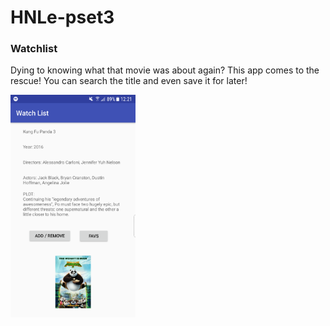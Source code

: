 # HNLe-pset3
### Watchlist

Dying to knowing what that movie was about again? This app comes to the rescue! You can search the title and even save it for later!

<img src="https://github.com/HN-Le/HNLe-pset3/blob/master/Doc/WatchList.png" width="200">
